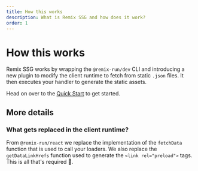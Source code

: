 ```yaml
---
title: How this works
description: What is Remix SSG and how does it work?
order: 1
---
```


# How this works

Remix SSG works by wrapping the `@remix-run/dev` CLI and introducing a new plugin to modify the client runtime to fetch from static `.json` files. It then executes your handler to generate the static assets.

Head on over to the [Quick Start](/docs/quick-start) to get started.

## More details

### What gets replaced in the client runtime?

From `@remix-run/react` we replace the implementation of the `fetchData` function that is used to call your loaders. We also replace the `getDataLinkHrefs` function used to generate the `<link rel="preload">` tags. This is all that's required 🥳.
